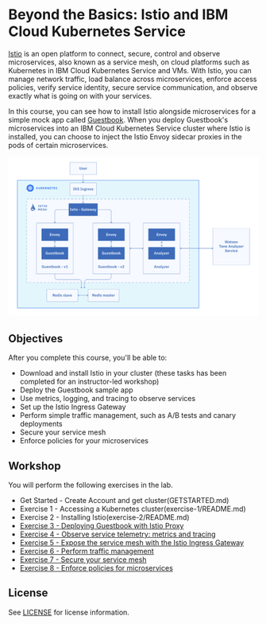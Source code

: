 # Beyond the Basics: Istio and IBM Cloud Kubernetes Service
[Istio](https://www.ibm.com/cloud/info/istio) is an open platform to connect, secure, control and observe microservices, also known as a service mesh, on cloud platforms such as Kubernetes in IBM Cloud Kubernetes Service and VMs. With Istio, you can manage network traffic, load balance across microservices, enforce access policies, verify service identity, secure service communication, and observe exactly what is going on with your services.

In this course, you can see how to install Istio alongside microservices for a simple mock app called [Guestbook](https://github.com/IBM/guestbook). When you deploy Guestbook's microservices into an IBM Cloud Kubernetes Service cluster where Istio is installed, you can choose to inject the Istio Envoy sidecar proxies in the pods of certain microservices.

![](README_images/istio3.jpg)

## Objectives
After you complete this course, you'll be able to:
- Download and install Istio in your cluster (these tasks has been completed for an instructor-led workshop)
- Deploy the Guestbook sample app
- Use metrics, logging, and tracing to observe services
- Set up the Istio Ingress Gateway
- Perform simple traffic management, such as A/B tests and canary deployments
- Secure your service mesh
- Enforce policies for your microservices

## Workshop
You will perform the following exercises in the lab.

- Get Started - Create Account and get cluster(GETSTARTED.md)
- Exercise 1 - Accessing a Kubernetes cluster(exercise-1/README.md)
- Exercise 2 - Installing Istio(exercise-2/README.md)
- [Exercise 3 - Deploying Guestbook with Istio Proxy](exercise-3/README.md)
- [Exercise 4 - Observe service telemetry: metrics and tracing](exercise-4/README.md)
- [Exercise 5 - Expose the service mesh with the Istio Ingress Gateway](exercise-5/README.md)
- [Exercise 6 - Perform traffic management](exercise-6/README.md)
- [Exercise 7 - Secure your service mesh](exercise-7/README.md)
- [Exercise 8 - Enforce policies for microservices](exercise-8/README.md)

## License

See [LICENSE](./LICENSE) for license information.

[istio]: https://istio.io/
